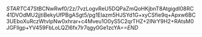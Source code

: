 $START$C47StBCNwRwf0/2z/7vzLogvReU5DQPaZmQoHKjbnT8Atgigdl08RC41DVOdMU2jjtiBekyUfPBgASgt5/pg1Elazm5HJSYd1G+xyCSfie9q+Apxw6BC3UEboXuRczWtvlpNw0xhrar+c4Mveu1O0yS5C2qrTHZ+2INrY9H2+RAtsM0JGFIlgp+YV459FbLoLQZl6fx7lr7qgy0Ge1zcYA==$END$